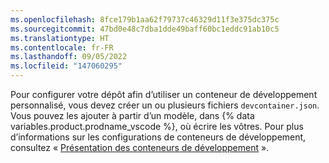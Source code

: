 ```yaml
---
ms.openlocfilehash: 8fce179b1aa62f79737c46329d11f3e375dc375c
ms.sourcegitcommit: 47bd0e48c7dba1dde49baff60bc1eddc91ab10c5
ms.translationtype: HT
ms.contentlocale: fr-FR
ms.lasthandoff: 09/05/2022
ms.locfileid: "147060295"
---
```

Pour configurer votre dépôt afin d’utiliser un conteneur de développement personnalisé, vous devez créer un ou plusieurs fichiers `devcontainer.json`. Vous pouvez les ajouter à partir d’un modèle, dans {% data variables.product.prodname_vscode %}, où écrire les vôtres. Pour plus d’informations sur les configurations de conteneurs de développement, consultez « [Présentation des conteneurs de développement](/codespaces/setting-up-your-codespace/configuring-codespaces-for-your-project) ».
